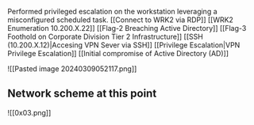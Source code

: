 
Performed privileged escalation on the workstation leveraging a misconfigured scheduled task.
[[Connect to WRK2 via RDP]]
[[WRK2 Enumeration 10.200.X.22]]
[[Flag-2 Breaching Active Directory]]
[[Flag-3 Foothold on Corporate Division Tier 2 Infrastructure]]
[[SSH (10.200.X.12)|Accesing VPN Sever via SSH]]
[[Privilege Escalation|VPN Privilege Escalation]]
[[Initial compromise of Active Directory (AD)]]


![[Pasted image 20240309052117.png]]

## Network scheme at this point

![[0x03.png]]

